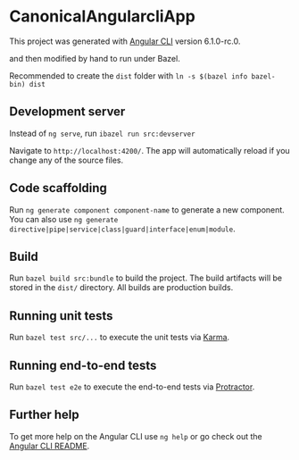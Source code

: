 # CanonicalAngularcliApp

This project was generated with [Angular CLI](https://github.com/angular/angular-cli) version 6.1.0-rc.0.

and then modified by hand to run under Bazel.

Recommended to create the `dist` folder with `ln -s $(bazel info bazel-bin) dist`

## Development server

Instead of `ng serve`, run `ibazel run src:devserver`

Navigate to `http://localhost:4200/`. The app will automatically reload if you change any of the source files.

## Code scaffolding

Run `ng generate component component-name` to generate a new component. You can also use `ng generate directive|pipe|service|class|guard|interface|enum|module`.

## Build

Run `bazel build src:bundle` to build the project. The build artifacts will be stored in the `dist/` directory. All builds are production builds.

## Running unit tests

Run `bazel test src/...` to execute the unit tests via [Karma](https://karma-runner.github.io).

## Running end-to-end tests

Run `bazel test e2e` to execute the end-to-end tests via [Protractor](http://www.protractortest.org/).

## Further help

To get more help on the Angular CLI use `ng help` or go check out the [Angular CLI README](https://github.com/angular/angular-cli/blob/master/README.md).

